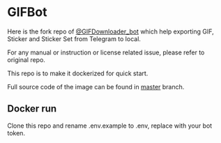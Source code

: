 # GIFBot

Here is the fork repo of [@GIFDownloader_bot](https://t.me/GIFDownloader_bot) which help exporting GIF, Sticker and Sticker Set from Telegram to local. 

For any manual or instruction or license related issue, please refer to original repo.

This repo is to make it dockerized for quick start.

Full source code of the image can be found in [master](https://github.com/x3puAiR/tg_gifbot/tree/master) branch.

## Docker run

Clone this repo and rename .env.example to .env, replace with your bot token.